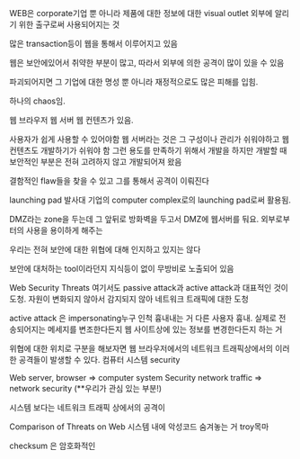 
WEB은
corporate기업 뿐 아니라 제품에 대한 정보에 대한 visual outlet
외부에 알리기 위한 출구로써 사용되어지는 것

많은 transaction등이 웹을 통해서 이루어지고 있음

웹은 보안에있어서 취약한 부분이 많고, 따라서 외부에 의한 공격이 많이 있을 수 있음

파괴되어지면 그 기업에 대한 명성 뿐 아니라 재정적으로도 많은 피해를 입힘.

하나의 chaos임.

웹 브라우저
웹 서버
웹 컨텐츠가 있음.

사용자가 쉽게 사용할 수 있어야함
웹 서버라는 것은 그 구성이나 관리가 쉬워야하고
웹 컨텐츠도 개발하기가 쉬워야 함
그런 용도를 만족하기 위해서 개발을 하지만 개발할 때
보안적인 부분은 전혀 고려하지 않고 개발되어져 왔음

결함적인 flaw들을 찾을 수 있고
그를 통해서 공격이 이뤄진다

launching pad
발사대
기업의 computer complex로의 launching pad로써 활용됨.

DMZ라는 zone을 두는데 그 앞뒤로 방화벽을 두고서 DMZ에 웹서버를 둬요.
외부로부터의 사용을 용이하게 해주는

우리는 전혀 보안에 대한 위협에 대해 인지하고 있지는 않다

보안에 대처하는 tool이라던지 지식등이 없이 무방비로 노출되어 있음

Web Security Threats
여기서도 passive attack과 active attack과
대표적인 것이 도청. 자원이 변화되지 않아서 감지되지 않아
네트워크 트래픽에 대한 도청

active attack 은 impersonating누구 인척 흉내내는 거
다른 사용자 흉내. 실제로 전송되어지는 메세지를 변조한다든지
웹 사이트상에 있는 정보를 변경한다든지 하는 거

위협에 대한 위치로 구분을 해보자면
웹 브라우저에서의 네트워크 트래픽상에서의 이러한 공격들이 발생할 수 있다.
컴퓨터 시스템 security


Web server, browser => computer system Security
network traffic => network security (**우리가 관심 있는 부분!)


시스템 보다는 네트워크 트래픽 상에서의 공격이

Comparison of Threats on Web
시스템 내에 악성코드 숨겨놓는 거 troy목마

checksum 은 암호화적인
